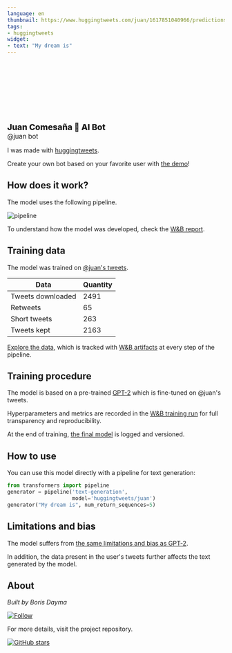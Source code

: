 ```yaml
---
language: en
thumbnail: https://www.huggingtweets.com/juan/1617851040966/predictions.png
tags:
- huggingtweets
widget:
- text: "My dream is"
---
```


<div>
<div style="width: 132px; height:132px; border-radius: 50%; background-size: cover; background-image: url('https://pbs.twimg.com/profile_images/52505768/Juan_400x400.jpg')">
</div>
<div style="margin-top: 8px; font-size: 19px; font-weight: 800">Juan Comesaña 🤖 AI Bot </div>
<div style="font-size: 15px">@juan bot</div>
</div>

I was made with [huggingtweets](https://github.com/borisdayma/huggingtweets).

Create your own bot based on your favorite user with [the demo](https://colab.research.google.com/github/borisdayma/huggingtweets/blob/master/huggingtweets-demo.ipynb)!

## How does it work?

The model uses the following pipeline.

![pipeline](https://github.com/borisdayma/huggingtweets/blob/master/img/pipeline.png?raw=true)

To understand how the model was developed, check the [W&B report](https://wandb.ai/wandb/huggingtweets/reports/HuggingTweets-Train-a-Model-to-Generate-Tweets--VmlldzoxMTY5MjI).

## Training data

The model was trained on [@juan's tweets](https://twitter.com/juan).

| Data | Quantity |
| --- | --- |
| Tweets downloaded | 2491 |
| Retweets | 65 |
| Short tweets | 263 |
| Tweets kept | 2163 |

[Explore the data](https://wandb.ai/wandb/huggingtweets/runs/3kg3kuae/artifacts), which is tracked with [W&B artifacts](https://docs.wandb.com/artifacts) at every step of the pipeline.

## Training procedure

The model is based on a pre-trained [GPT-2](https://huggingface.co/gpt2) which is fine-tuned on @juan's tweets.

Hyperparameters and metrics are recorded in the [W&B training run](https://wandb.ai/wandb/huggingtweets/runs/mmxyah55) for full transparency and reproducibility.

At the end of training, [the final model](https://wandb.ai/wandb/huggingtweets/runs/mmxyah55/artifacts) is logged and versioned.

## How to use

You can use this model directly with a pipeline for text generation:

```python
from transformers import pipeline
generator = pipeline('text-generation',
                     model='huggingtweets/juan')
generator("My dream is", num_return_sequences=5)
```

## Limitations and bias

The model suffers from [the same limitations and bias as GPT-2](https://huggingface.co/gpt2#limitations-and-bias).

In addition, the data present in the user's tweets further affects the text generated by the model.

## About

*Built by Boris Dayma*

[![Follow](https://img.shields.io/twitter/follow/borisdayma?style=social)](https://twitter.com/intent/follow?screen_name=borisdayma)

For more details, visit the project repository.

[![GitHub stars](https://img.shields.io/github/stars/borisdayma/huggingtweets?style=social)](https://github.com/borisdayma/huggingtweets)
